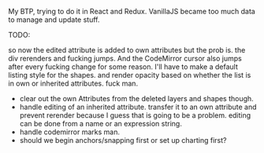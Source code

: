 My BTP, trying to do it in React and Redux. VanillaJS became too much data to manage and update stuff.


TODO:

so now the edited attribute is added to own attributes but the prob is. the div rerenders and fucking jumps. And the CodeMirror cursor also jumps after every fucking change for some reason. I'll have to make a default listing style for the shapes. and render opacity based on whether the list is in own or inherited attributes. fuck man.

  * clear out the own Attributes from the deleted layers and shapes though.
  * handle editing of an inherited attribute. transfer it to an own attribute and prevent rerender because I guess that is going to be a problem. editing can be done from a name or an expression string.
  * handle codemirror marks man.
  * should we begin anchors/snapping first or set up charting first?